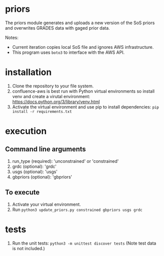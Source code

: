 # priors

The priors module generates and uploads a new version of the SoS priors and overwrites GRADES data with gaged prior data.

Notes:
- Current iteration copies local SoS file and ignores AWS infrastructure.
- This program uses `boto3` to interface with the AWS API.

# installation

1. Clone the repository to your file system.
2. confluence-aws is best run with Python virtual environments so install venv and create a virutal environment: https://docs.python.org/3/library/venv.html
3. Activate the virtual environment and use pip to install dependencies: `pip install -r requirements.txt`

# execution

Command line arguments
----------------------
1. run_type (required): 'unconstrained' or 'constrained' 
2. grdc (optional): 'grdc'
3. usgs (optional): 'usgs'
4. gbpriors (optional): 'gbpriors'

To execute
----------
1. Activate your virtual environment.
2. Run `python3 update_priors.py constrained gbpriors usgs grdc` 

# tests

1. Run the unit tests: `python3 -m unittest discover tests`
(Note test data is not included.)